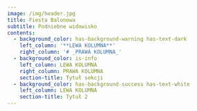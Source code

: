 ```yaml
---
image: /img/header.jpg
title: Fiesta Balonowa
subtitle: Podniebne widowisko
contents:
  - background_color: has-background-warning has-text-dark
    left_column: '**LEWA KOLUMNA**'
    right_column: '# _PRAWA KOLUMNA_'
  - background_color: is-info
    left_column: LEWA KOLUMNA
    right_column: PRAWA KOLUMNA
    section-title: Tytuł sekcji
  - background_color: has-background-success has-text-white
    left_column: LEWA KOLUMNA
    section-title: Tytuł 2
---
```


